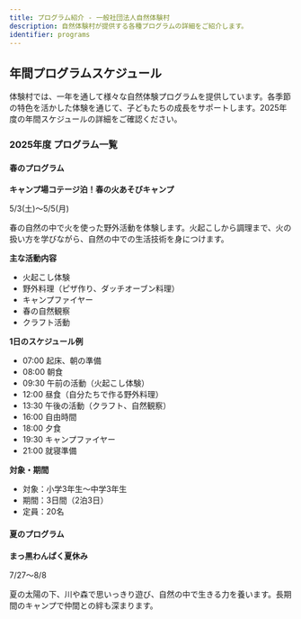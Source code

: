 ```yaml
---
title: プログラム紹介 - 一般社団法人自然体験村
description: 自然体験村が提供する各種プログラムの詳細をご紹介します。
identifier: programs
---
```


## 年間プログラムスケジュール

体験村では、一年を通して様々な自然体験プログラムを提供しています。各季節の特色を活かした体験を通じて、子どもたちの成長をサポートします。2025年度の年間スケジュールの詳細をご確認ください。

### 2025年度 プログラム一覧

#### 春のプログラム

**キャンプ場コテージ泊！春の火あそびキャンプ**

5/3(土)～5/5(月)

春の自然の中で火を使った野外活動を体験します。火起こしから調理まで、火の扱い方を学びながら、自然の中での生活技術を身につけます。

**主な活動内容**
- 火起こし体験
- 野外料理（ピザ作り、ダッチオーブン料理）
- キャンプファイヤー
- 春の自然観察
- クラフト活動

**1日のスケジュール例**
- 07:00 起床、朝の準備
- 08:00 朝食
- 09:30 午前の活動（火起こし体験）
- 12:00 昼食（自分たちで作る野外料理）
- 13:30 午後の活動（クラフト、自然観察）
- 16:00 自由時間
- 18:00 夕食
- 19:30 キャンプファイヤー
- 21:00 就寝準備

**対象・期間**
- 対象：小学3年生～中学3年生
- 期間：3日間（2泊3日）
- 定員：20名

#### 夏のプログラム

**まっ黒わんぱく夏休み**

7/27～8/8

夏の太陽の下、川や森で思いっきり遊び、自然の中で生きる力を養います。長期間のキャンプで仲間との絆も深まります。
